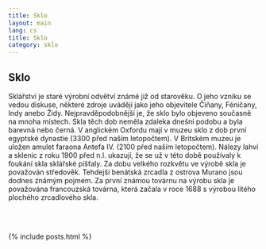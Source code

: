 ```yaml
---
title: Sklo
layout: main
lang: cs
title: Sklo
category: sklo
---
```


<h2>Sklo</h2>
<p>Sklářství je staré výrobní odvětví známé již od starověku. O jeho vzniku se vedou diskuse, některé zdroje uvádějí jako jeho objevitele Číňany, Féničany, Indy anebo Židy. Nejpravděpodobnější je, že sklo bylo objeveno současně na mnoha místech. Skla těch dob neměla zdaleka dnešní podobu a byla barevná nebo černá. V anglickém Oxfordu mají v muzeu sklo z dob první egyptské dynastie (3300 před naším letopočtem). V Britském muzeu je uložen amulet faraona Antefa IV. (2100 před naším letopočtem). Nálezy lahví a sklenic z roku 1900 před n.l. ukazují, že se už v této době používaly k foukání skla sklářské píšťaly. Za dobu velkého rozkvětu ve výrobě skla je považován středověk. Tehdejší benátská zrcadla z ostrova Murano jsou dodnes známým pojmem. Za první známou továrnu na výrobu skla je považována francouzská továrna, která začala v roce 1688 s výrobou litého plochého zrcadlového skla.</p>
<br><br>

{% include posts.html %}